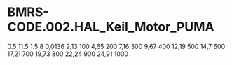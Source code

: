 # BMRS-CODE.002.HAL_Keil_Motor_PUMA
0.5 11.5
1.5 8
0,0136
2,13 100
4,65 200
7,16 300
9,67 400
12,19 500
14,7 600
17,21 700
19,73 800
22,24 900
24,91 1000